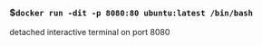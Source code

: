 ### $`docker run -dit -p 8080:80 ubuntu:latest /bin/bash`
detached interactive terminal on port 8080
